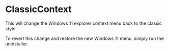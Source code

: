 # ClassicContext

This will change the Windows 11 explorer context menu back to the classic style.

To revert this change and restore the new Windows 11 menu, simply run the uninstaller.